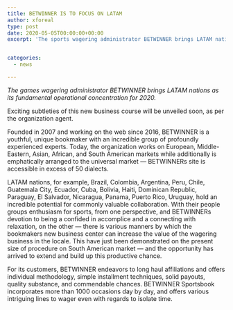 ```yaml
---
title: BETWINNER IS TO FOCUS ON LATAM
author: xforeal 
type: post
date: 2020-05-05T00:00:00+00:00
excerpt: 'The sports wagering administrator BETWINNER brings LATAM nations as its principle operational concentration for 2020 '


categories:
  - news

---
```

_The games wagering administrator BETWINNER brings LATAM nations as its fundamental operational concentration for 2020._ 

Exciting subtleties of this new business course will be unveiled soon, as per the organization agent. 

Founded in 2007 and working on the web since 2016, BETWINNER is a youthful, unique bookmaker with an incredible group of profoundly experienced experts. Today, the organization works on European, Middle-Eastern, Asian, African, and South American markets while additionally is emphatically arranged to the universal market &#8212; BETWINNERs site is accessible in excess of 50 dialects. 

LATAM nations, for example, Brazil, Colombia, Argentina, Peru, Chile, Guatemala City, Ecuador, Cuba, Bolivia, Haiti, Dominican Republic, Paraguay, El Salvador, Nicaragua, Panama, Puerto Rico, Uruguay, hold an incredible potential for commonly valuable collaboration. With their people groups enthusiasm for sports, from one perspective, and BETWINNERs devotion to being a confided in accomplice and a connecting with relaxation, on the other &#8212; there is various manners by which the bookmakers new business center can increase the value of the wagering business in the locale. This have just been demonstrated on the present size of procedure on South American market &#8212; and the opportunity has arrived to extend and build up this productive chance. 

For its customers, BETWINNER endeavors to long haul affiliations and offers individual methodology, simple installment techniques, solid payouts, quality substance, and commendable chances. BETWINNER Sportsbook incorporates more than 1000 occasions day by day, and offers various intriguing lines to wager even with regards to isolate time.